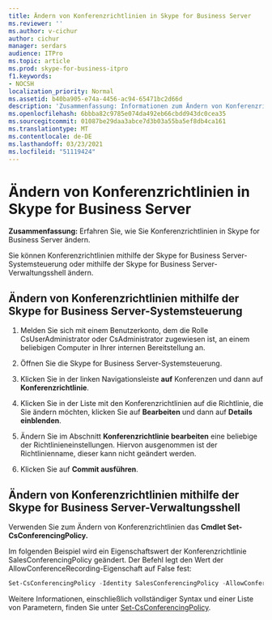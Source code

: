 ```yaml
---
title: Ändern von Konferenzrichtlinien in Skype for Business Server
ms.reviewer: ''
ms.author: v-cichur
author: cichur
manager: serdars
audience: ITPro
ms.topic: article
ms.prod: skype-for-business-itpro
f1.keywords:
- NOCSH
localization_priority: Normal
ms.assetid: b40ba905-e74a-4456-ac94-65471bc2d66d
description: 'Zusammenfassung: Informationen zum Ändern von Konferenzrichtlinien in Skype for Business Server.'
ms.openlocfilehash: 6bbba82c9785e074da492eb66cbdd943dc0cea35
ms.sourcegitcommit: 01087be29daa3abce7d3b03a55ba5ef8db4ca161
ms.translationtype: MT
ms.contentlocale: de-DE
ms.lasthandoff: 03/23/2021
ms.locfileid: "51119424"
---
```

# <a name="modify-conferencing-policies-in-skype-for-business-server"></a>Ändern von Konferenzrichtlinien in Skype for Business Server
 
**Zusammenfassung:** Erfahren Sie, wie Sie Konferenzrichtlinien in Skype for Business Server ändern.
  
Sie können Konferenzrichtlinien mithilfe der Skype for Business Server-Systemsteuerung oder mithilfe der Skype for Business Server-Verwaltungsshell ändern.
  
## <a name="modify-conferencing-policies-by-using-skype-for-business-server-control-panel"></a>Ändern von Konferenzrichtlinien mithilfe der Skype for Business Server-Systemsteuerung

1. Melden Sie sich mit einem Benutzerkonto, dem die Rolle CsUserAdministrator oder CsAdministrator zugewiesen ist, an einem beliebigen Computer in Ihrer internen Bereitstellung an.
    
2.  Öffnen Sie die Skype for Business Server-Systemsteuerung.
    
3. Klicken Sie in der linken Navigationsleiste **auf** Konferenzen und dann auf **Konferenzrichtlinie**.
    
4. Klicken Sie in der Liste mit den Konferenzrichtlinien auf die Richtlinie, die Sie ändern möchten, klicken Sie auf **Bearbeiten** und dann auf **Details einblenden**.
    
5. Ändern Sie im Abschnitt **Konferenzrichtlinie bearbeiten** eine beliebige der Richtlinieneinstellungen. Hiervon ausgenommen ist der Richtlinienname, dieser kann nicht geändert werden.
    
6. Klicken Sie auf **Commit ausführen**.
    
## <a name="modify-conferencing-policies-by-using-skype-for-business-server-management-shell"></a>Ändern von Konferenzrichtlinien mithilfe der Skype for Business Server-Verwaltungsshell

Verwenden Sie zum Ändern von Konferenzrichtlinien das **Cmdlet Set-CsConferencingPolicy.**
  
Im folgenden Beispiel wird ein Eigenschaftswert der Konferenzrichtlinie SalesConferencingPolicy geändert. Der Befehl legt den Wert der AllowConferenceRecording-Eigenschaft auf False fest:
  
```PowerShell
Set-CsConferencingPolicy -Identity SalesConferencingPolicy -AllowConferenceRecording $False
```

Weitere Informationen, einschließlich vollständiger Syntax und einer Liste von Parametern, finden Sie unter [Set-CsConferencingPolicy](/powershell/module/skype/set-csconferencingpolicy?view=skype-ps).
